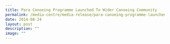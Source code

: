 ```yaml
---
title: Para Canoeing Programme Launched To Wider Canoeing Community
permalink: /media-centre/media-release/para-canoeing-programme-launched-to-wider-canoeing-community/
date: 2014-08-24
layout: post
description: ""
image: ""
---
```

